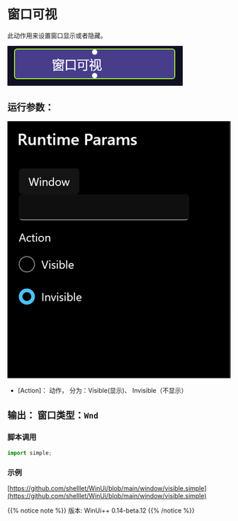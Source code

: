# 窗口可视 
此动作用来设置窗口显示或者隐藏。

![action](./images/2023-01-20_203116.png ':size=90%')


## 运行参数：
![param](./images/2023-01-20_203241.png ':size=90%')


* [Action]： 动作， 分为：Visible(显示)、 Invisible（不显示）

## 输出： 窗口类型：`Wnd`


### 脚本调用

```python
import simple;

```

### 示例

[https://github.com/shelllet/WinUi/blob/main/window/visible.simple](https://github.com/shelllet/WinUi/blob/main/window/visible.simple)


{{% notice note %}}
版本: WinUi++ 0.14-beta.12 
{{% /notice %}}